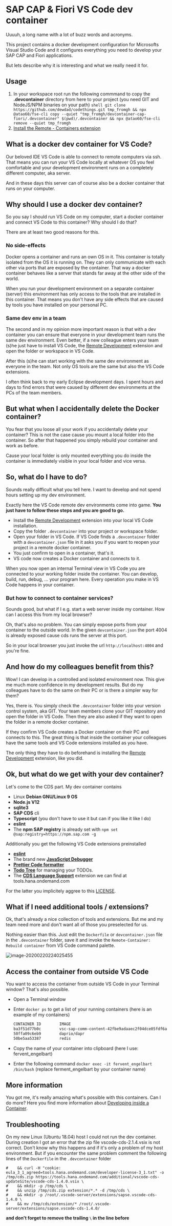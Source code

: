 # SAP CAP & Fiori VS Code dev container

Uuuuh, a long name with a lot of buzz words and acronyms.

This project contains a docker development configuration for Microsofts Visual Studio Code and it configures everything you need to develop your SAP CAP and Fiori applications.

But lets describe why it is interesting and what we really need it for.

## Usage

1. In your workspace root run the following commmand to copy the **.devcontainer** directory from here to your project (you need GIT and NodeJS/NPM binaries on your path)
   ```shell git clone https://github.com/dewdad/codethings.git tmp_fromgh && npx @atao60/fse-cli copy --quiet "tmp_fromgh/devcontainer-cap-fiori/.devcontainer" $(pwd)/.devcontainer && npx @atao60/fse-cli remove --quiet tmp_fromgh```
2. [Install the Remote - Containers extension](https://file+.vscode-resource.vscode-cdn.net/Users/i071496/Code/codethings/devcontainer-cap-fiori/vscode:extension/ms-vscode-remote.remote-containers)

## What is a docker dev container for VS Code?

Our beloved IDE VS Code is able to connect to remote computers via ssh. That means you can run your VS Code locally at whatever OS you feel comfortable and your development environment runs on a completely different computer, aka server.

And in these days this server can of course also be a docker container that runs on your computer.

## Why should I use a docker dev container?

So you say I should run VS Code on my computer, start a docker container and connect VS Code to this container? Why should I do that?

There are at least two good reasons for this.

### No side-effects

Docker opens a container and runs an own OS in it. This container is totally isolated from the OS it is running on. They can only communicate with each other via ports that are exposed by the container. That way a docker container behaves like a server that stands far away at the other side of the world.

When you run your development environment on a separate container (server) this environment has only access to the tools that are installed in this container. That means you don't have any side effects that are caused by tools you have installed on your personal PC.

### Same dev env in a team

The second and in my opinion more important reason is that with a dev container you can ensure that everyone in your development team runs the same dev environment. Even better, if a new colleague enters your team (s)he just have to install VS Code, the [Remote Development](https://marketplace.visualstudio.com/items?itemName=ms-vscode-remote.vscode-remote-extensionpack) extension and open the folder or workspace in VS Code.

After this (s)he can start working with the same dev environment as everyone in the team. Not only OS tools are the same but also the VS Code extensions.

I often think back to my early Eclipse development days. I spent hours and days to find errors that were caused by different dev environments at the PCs of the team members.

## But what when I accidentally delete the Docker container?

You fear that you loose all your work if you accidentally delete your container? This is not the case cause you mount a local folder into the container. So after that happened you simply rebuild your container and work as before.

Cause your local folder is only mounted everything you do inside the container is immediately visible in your local folder and vice versa.

## So, what do I have to do?

Sounds really difficult what you tell here. I want to develop and not spend hours setting up my dev environment.

Exactly here the VS Code remote dev environments come into game. **You just have to follow these steps and you are good to go.**

- Install the [Remote Development](https://marketplace.visualstudio.com/items?itemName=ms-vscode-remote.vscode-remote-extensionpack) extension into your local VS Code installation.
- Copy the folder `.devcontainer` into your project or workspace folder.
- Open your folder in VS Code. If VS Code finds a `.devcontainer` folder with a `devcontainer.json` file in it asks you if you want to reopen your project in a remote docker container.
- You just confirm to open in a container, that's it.
- VS code now creates a Docker container and connects to it.

When you now open an internal Terminal view in VS Code you are connected to your working folder inside the container. You can develop, build, run, debug, ... your program here.
Every operation you make in VS Code happens in your container.

### But how to connect to container services?

Sounds good, but what if I e.g. start a web server inside my container. How can I access this from my local browser?

Oh, that's also no problem. You can simply expose ports from your container to the outside world. In the given `devcontainer.json` the port 4004 is already exposed cause cds runs the server at this port.

So in your local browser you just invoke the url `http://localhost:4004` and you're fine.

## And how do my colleagues benefit from this?

Wow! I can develop in a controlled and isolated environment now. This give me much more confidence in my development results. But do my colleagues have to do the same on their PC or is there a simpler way for them?

Yes, there is. You simply check the `.devcontainer` folder into your version control system, aka GIT. Your team members clone your GIT repository and open the folder in VS Code. Then they are also asked if they want to open the folder in a remote docker container.

If they confirm VS Code creates a Docker container on their PC and connects to this. The great thing is that inside the container your colleagues have the same tools and VS Code extensions installed as you have.

The only thing they have to do beforehand is installing the [Remote Development](https://marketplace.visualstudio.com/items?itemName=ms-vscode-remote.vscode-remote-extensionpack) extension, like you did.

## Ok, but what do we get with your dev container?

Let's come to the CDS part. My dev container contains

- Linux **Debian GNU/Linux 9 OS**
- **Node.js V12**
- **sqlite3**
- **SAP CDS** cli
- **Typescript** (you don't have to use it but can if you like it like I do)
- **eslint**
- The **npm SAP registry** is already set with `npm set @sap:registry=https://npm.sap.com -g`

Additionally you get the following VS Code extensions preinstalled

- **[eslint](https://marketplace.visualstudio.com/items?itemName=dbaeumer.vscode-eslint)**
- The brand new **[JavaScript Debugger](https://marketplace.visualstudio.com/items?itemName=ms-vscode.js-debug-nightly)**
- **[Prettier Code formatter](https://marketplace.visualstudio.com/items?itemName=esbenp.prettier-vscode)**
- **[Todo Tree](https://marketplace.visualstudio.com/items?itemName=Gruntfuggly.todo-tree)** for managing your TODOs.
- The **[CDS Language Support](https://tools.hana.ondemand.com/additional/vscode-cds-updateSite/vscode-cds-1.4.0.vsix)** extension we can find at tools.hana.ondemand.com

For the latter you implicitely aggree to this [LICENSE](https://tools.hana.ondemand.com//developer-license-3_1.txt).

## What if I need additional tools / extensions?

Ok, that's already a nice collection of tools and extensions. But me and my team need more and don't want all of those you preselected for us.

Nothing easier than this. Just edit the `Dockerfile`  or `devcontainer.json` file in the `.devcontainer` folder, save it and invoke the `Remote-Container: Rebuild container` from VS Code command palette.

![image-20200220224025455](images/rebuild-container.png)

## Access the container from outside VS Code

You want to access the container from outside VS Code in your Terminal window? That's also possible.

- Open a Terminal window
- Enter `docker ps` to get a list of your running containers (here is an example of my containers)

  ```bash
  CONTAINER ID        IMAGE                                                         COMMAND                  CREATED             STATUS              PORTS               NAMES
  ba3f51d77b0c        vsc-sap-comm-content-42fbe9adaaec2f04dce05fdf6aa373d0         "/bin/sh -c 'echo Co…"   2 days ago          Up 2 days                               fervent_engelbart
  50ffa09c6eb9        daprio/dapr                                                   "./placement"            3 days ago          Up 2 days                               dapr_placement_dapr-dev-container
  50be5aa53387        redis                                                         "docker-entrypoint.s…"   3 days ago          Up 2 days           6379/tcp            dapr_redis_dapr-dev-container
  ```
- Copy the name of your container into clipboard (here I use: fervent_engelbart)
- Enter the following command `docker exec -it fervent_engelbart /bin/bash` (replace ferment_engelbart by your container name)

## More information

You got me, it's really amazing what's possible with this containers. Can I do more?
Here you find more information about [Developing inside a Container](https://code.visualstudio.com/docs/remote/containers).

## Troubleshooting

On my new Linux (Ubuntu 18.04) host I could not run the dev container. During creation I got an error that the zip file vscode-cds-2.1.4.vsix is not correct. Don't know why this happens and if it's only a problem of my host environment. But if you encounter the same problem comment the following lines of the `Dockerfile` in the `.devcontainer` folder

```
#    && curl -H "cookie: eula_3_1_agreed=tools.hana.ondemand.com/developer-license-3_1.txt" -o /tmp/cds.zip https://tools.hana.ondemand.com/additional/vscode-cds-updateSite/vscode-cds-1.4.0.vsix \
#    && mkdir -p /tmp/cds \
#    && unzip /tmp/cds.zip extension/*.* -d /tmp/cds \
#    && mkdir -p /root/.vscode-server/extensions/sapse.vscode-cds-1.4.0 \
#    && mv /tmp/cds/extension/* /root/.vscode-server/extensions/sapse.vscode-cds-1.4.0/
```

__and don't forget to remove the trailing `\` in the line before__
